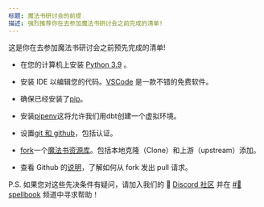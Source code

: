 ```yaml
---
标题: 魔法书研讨会的前提
描述: 强烈推荐你在去参加魔法书研讨会之前完成的清单!
---
```


这是你在去参加魔法书研讨会之前预先完成的清单!

- 在您的计算机上安装 [Python 3.9](https://realpython.com/installing-python/) 。

- 安装 IDE 以编辑您的代码。[VSCode](https://code.visualstudio.com/) 是一款不错的免费软件。

- 确保已经安装了[pip](https://pip.pypa.io/en/stable/installation/)。

- 安装[pipenv](https://pypi.org/project/pipenv/)这将允许我们用dbt创建一个虚拟环境。

- 设置[git 和 github](https://docs.github.com/en/get-started/quickstart/set-up-git)，包括认证。

-  [fork](https://docs.github.com/en/get-started/quickstart/fork-a-repo)一个[魔法书资源库](https://github.com/duneanalytics/spellbook)。包括本地克隆（Clone）和上游（upstream）添加。

- 查看 Github 的[说明](https://docs.github.com/en/pull-requests/collaborating-with-pull-requests/proposing-changes-to-your-work-with-pull-requests/creating-a-pull-request-from-a-fork)，了解如何从 fork 发出 pull 请求。

P.S. 如果您对这些先决条件有疑问，请加入我们的 🧙 [Discord 社区](https://discord.gg/BJBHFR6sdy) 并在 [#📜spellbook](https://discord.com/channels/757637422384283659/999683200563564655) 频道中寻求帮助！